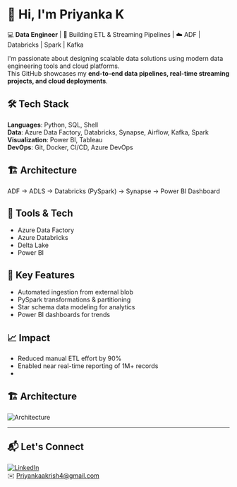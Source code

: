 # 👋 Hi, I'm Priyanka K  
💻 **Data Engineer** | 🧠 Building ETL & Streaming Pipelines | ☁️ ADF | Databricks | Spark | Kafka  

I'm passionate about designing scalable data solutions using modern data engineering tools and cloud platforms.  
This GitHub showcases my **end-to-end data pipelines, real-time streaming projects, and cloud deployments**.

## 🛠️ Tech Stack
**Languages**: Python, SQL, Shell  
**Data**: Azure Data Factory, Databricks, Synapse, Airflow, Kafka, Spark  
**Visualization**: Power BI, Tableau  
**DevOps**: Git, Docker, CI/CD, Azure DevOps


## 🏗 Architecture
ADF → ADLS → Databricks (PySpark) → Synapse → Power BI Dashboard

## 🧰 Tools & Tech
- Azure Data Factory  
- Azure Databricks  
- Delta Lake  
- Power BI

## 🚀 Key Features
- Automated ingestion from external blob  
- PySpark transformations & partitioning  
- Star schema data modeling for analytics  
- Power BI dashboards for trends

## 📈 Impact
- Reduced manual ETL effort by 90%  
- Enabled near real-time reporting of 1M+ records
- 
## 🏗 Architecture
![Architecture](./architecture.png)

---

## 📬 Let's Connect
[![LinkedIn](https://img.shields.io/badge/LinkedIn-blue?style=for-the-badge&logo=linkedin)](https://www.linkedin.com/in/priyanka-k-priya)  
✉️ Priyankaakrish4@gmail.com
